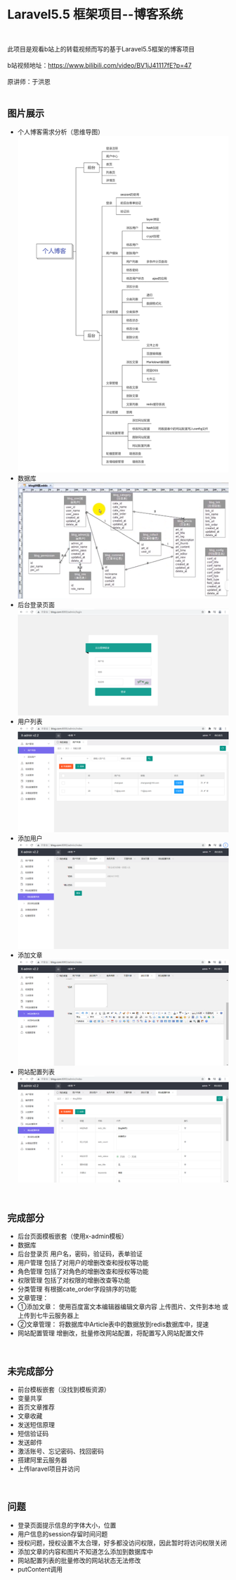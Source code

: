 <h1>Laravel5.5 框架项目--博客系统</h1>

<br>

此项目是观看b站上的转载视频而写的基于Laravel5.5框架的博客项目<br><br>
b站视频地址：https://www.bilibili.com/video/BV1jJ41117fE?p=47<br><br>
原讲师：于洪恩<br><br>


## 图片展示
- 个人博客需求分析（思维导图）
<br><img src="readme_img/xmind.png">
- 数据库
<br><img src="readme_img/db.png">
- 后台登录页面
<br><img src="readme_img/login.png">
- 用户列表
<br><img src="readme_img/user_list.png">
- 添加用户
<br><img src="readme_img/user_add.png">
- 添加文章
<br><img src="readme_img/article_add.png">
- 网站配置列表
<br><img src="readme_img/config_list.png">

<br>

## 完成部分

- 后台页面模板嵌套（使用x-admin模板）
- 数据库
- 后台登录页
  用户名，密码，验证码，表单验证
- 用户管理
  包括了对用户的增删改查和授权等功能
- 角色管理
  包括了对角色的增删改查和授权等功能
- 权限管理
  包括了对权限的增删改查等功能
- 分类管理
  有根据cate_order字段排序的功能
- 文章管理：
- ①添加文章：
  使用百度富文本编辑器编辑文章内容
  上传图片、文件到本地 或 上传到七牛云服务器上
- ②文章管理：
  将数据库中Article表中的数据放到redis数据库中，提速
- 网站配置管理
  增删改，批量修改网站配置，将配置写入网站配置文件

<br>

## 未完成部分

- 前台模板嵌套（没找到模板资源）
- 变量共享
- 首页文章推荐
- 文章收藏
- 发送短信原理
- 短信验证码
- 发送邮件
- 激活账号、忘记密码、找回密码
- 搭建阿里云服务器
- 上传laravel项目并访问

<br>

## 问题

- 登录页面提示信息的字体大小，位置
- 用户信息的session存留时间问题
- 授权问题，授权设置不太合理，好多都没访问权限，因此暂时将访问权限关闭
- 添加文章的内容和图片不知道怎么添加到数据库中
- 网站配置列表的批量修改的网站状态无法修改
- putContent调用


